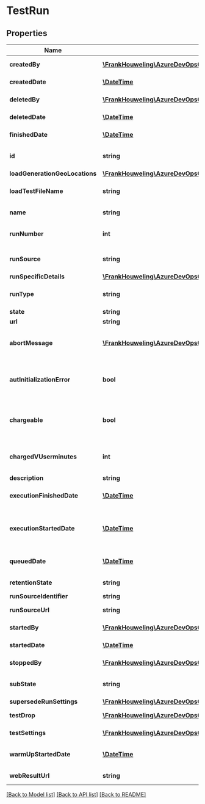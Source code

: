 # TestRun

## Properties
Name | Type | Description | Notes
------------ | ------------- | ------------- | -------------
**createdBy** | [**\FrankHouweling\AzureDevOpsClient\Clt\Model\IdentityRef**](IdentityRef.md) | Vss User identity who created the test run. | [optional] 
**createdDate** | [**\DateTime**](\DateTime.md) | Gets the creation time of the test run | [optional] 
**deletedBy** | [**\FrankHouweling\AzureDevOpsClient\Clt\Model\IdentityRef**](IdentityRef.md) | Vss User identity who deleted the test run. | [optional] 
**deletedDate** | [**\DateTime**](\DateTime.md) | Gets the deleted time of the test run | [optional] 
**finishedDate** | [**\DateTime**](\DateTime.md) | Gets the finish time of the test run | [optional] 
**id** | **string** | Gets the unique identifier for the test run definition. | [optional] 
**loadGenerationGeoLocations** | [**\FrankHouweling\AzureDevOpsClient\Clt\Model\LoadGenerationGeoLocation[]**](LoadGenerationGeoLocation.md) |  | [optional] 
**loadTestFileName** | **string** | Gets the load test file of the test run definition. | [optional] 
**name** | **string** | Gets the name of the test run definition. | [optional] 
**runNumber** | **int** | Gets the number of the test run (unique within a tenant) | [optional] 
**runSource** | **string** | Test run source like Ibiza,VSO,BuildVNext, etc. | [optional] 
**runSpecificDetails** | [**\FrankHouweling\AzureDevOpsClient\Clt\Model\LoadTestRunDetails**](LoadTestRunDetails.md) | Run specific details. | [optional] 
**runType** | **string** | Run type like VisualStudioLoadTest or JMeterLoadTest | [optional] 
**state** | **string** | State of the test run. | [optional] 
**url** | **string** |  | [optional] 
**abortMessage** | [**\FrankHouweling\AzureDevOpsClient\Clt\Model\TestRunAbortMessage**](TestRunAbortMessage.md) | Message associated to state change, contains details of infrastructure error. | [optional] 
**autInitializationError** | **bool** | true if aut counter collection could not start due to some critical error for this run. | [optional] 
**chargeable** | **bool** | Whether run is chargeable or not Its chargeable once we configured agent and sent start signal | [optional] 
**chargedVUserminutes** | **int** | Whether run is chargeable or not The Charged VUser Minutes for the RUN | [optional] 
**description** | **string** | Test run description. | [optional] 
**executionFinishedDate** | [**\DateTime**](\DateTime.md) | Gets the time when the test run execution finished | [optional] 
**executionStartedDate** | [**\DateTime**](\DateTime.md) | Gets the time when the test run warmup finished(if warmup was specified) and load test started | [optional] 
**queuedDate** | [**\DateTime**](\DateTime.md) | Gets the time when the test run was queued | [optional] 
**retentionState** | **string** | Retention state of the run | [optional] 
**runSourceIdentifier** | **string** |  | [optional] 
**runSourceUrl** | **string** | The uri to the run source. | [optional] 
**startedBy** | [**\FrankHouweling\AzureDevOpsClient\Clt\Model\IdentityRef**](IdentityRef.md) | Vss User identity who created the test run. | [optional] 
**startedDate** | [**\DateTime**](\DateTime.md) | When the test run started execution. | [optional] 
**stoppedBy** | [**\FrankHouweling\AzureDevOpsClient\Clt\Model\IdentityRef**](IdentityRef.md) | Vss User identity who created the test run. | [optional] 
**subState** | **string** | SubState is more granular description of the state | [optional] 
**supersedeRunSettings** | [**\FrankHouweling\AzureDevOpsClient\Clt\Model\OverridableRunSettings**](OverridableRunSettings.md) |  | [optional] 
**testDrop** | [**\FrankHouweling\AzureDevOpsClient\Clt\Model\TestDropRef**](TestDropRef.md) | Drop associated with this test run | [optional] 
**testSettings** | [**\FrankHouweling\AzureDevOpsClient\Clt\Model\TestSettings**](TestSettings.md) | The Test settings for the test run | [optional] 
**warmUpStartedDate** | [**\DateTime**](\DateTime.md) | Gets the time when the test run warmup started | [optional] 
**webResultUrl** | **string** | The uri to the vso detailed result. | [optional] 

[[Back to Model list]](../README.md#documentation-for-models) [[Back to API list]](../README.md#documentation-for-api-endpoints) [[Back to README]](../README.md)


